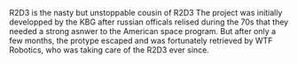 R2D3 is the nasty but unstoppable cousin of R2D3
The project was initially developped by the KBG after russian officals relised during the 70s that they needed a strong asnwer to the American space program.
But after only a few months, the protype escaped and was fortunately retrieved by WTF Robotics, who was taking care of the R2D3 ever since.

